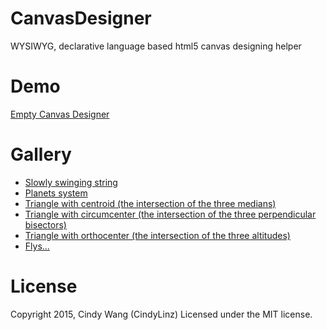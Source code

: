 # CanvasDesigner
WYSIWYG, declarative language based html5 canvas designing helper

# Demo
[Empty Canvas Designer](http://cindylinz.github.io/CanvasDesigner/)

# Gallery

  + [Slowly swinging string](http://cindylinz.github.io/CanvasDesigner/#width%20%3D%20500%20%23%20width%0Aheight%20%3D%20300%0A%0Ath%20%3D%20[0~2]*PI%0A%0AAbzr%20%3D%20bzr%28%2810%2C%20150%2B0*cos%28th%29%29%2C%20%28110%2C%20150%2B200*sin%28th%29%29%2C%20%28210%2C%20150%2B200*cos%28th%29%29%2C%20%28410%2C%20150%2B150*sin%28th%29%29%29%0A)
  + [Planets system](http://cindylinz.github.io/CanvasDesigner/#width%20%3D%20500%20%23%20width%0Aheight%20%3D%20400%0AO%20%3D%20%28250%2C200%29%0Aar%20%3D%2020%0Abr%20%3D%20150%0Acr%20%3D%2020%0Ath%20%3D%20PI*[0~2]%0Atha%20%3D%20th%20*%205%0Athb%20%3D%20th%0Athc%20%3D%20-th%20*%209%0A_A%20%3D%20O%20%2B%20%28cos%28tha%29%2C%20sin%28tha%29%29%20*%20ar%0A_B%20%3D%20O%20%2B%20%28cos%28thb%29%2C%20sin%28thb%29%29%20*%20br%0A_C%20%3D%20B%20%2B%20%28cos%28thc%29%2C%20sin%28thc%29%29%20*%20cr%0A_AO%20%3D%20seg%28A%2CO%29%0A_BO%20%3D%20seg%28B%2CO%29%0A_CO%20%3D%20seg%28C%2CO%29%0AarcA%20%3D%20arc%28O%2C%20ar%2C%200%2C%202*PI%2C%201%29%0AarcB%20%3D%20arc%28O%2C%20br%2C%200%2C%202*PI%2C%201%29%0A_arcC%20%3D%20arc%28B%2C%20cr%2C%200%2C%202*PI%2C%201%29%0AplaA%20%3D%20arc%28A%2C%203%2C%200%2C%202*PI%2C%201%29%0AplaB%20%3D%20arc%28B%2C%207%2C%200%2C%202*PI%2C%201%29%0AplaC%20%3D%20arc%28C%2C%202%2C%200%2C%202*PI%2C%201%29%0A)
  + [Triangle with centroid (the intersection of the three medians)](http://cindylinz.github.io/CanvasDesigner/#width%20%3D%20500%20%23%20width%0Aheight%20%3D%20400%0A%0Ath%20%3D%20[0~2]*PI*4%0A%0AA%20%3D%20%28250%2B240*cos%28th%29%2C10%29%0AB%20%3D%20%2810%2C200%2B190*sin%28th%29%29%0AC%20%3D%20%28400%2C300%29%20%2B%20%28cos%28th%29%2Csin%28th%29%29*90%0AAB%20%3D%20seg%28A%2CB%29%0ABC%20%3D%20seg%28B%2CC%29%0ACA%20%3D%20seg%28C%2CA%29%0A%0AD%20%3D%20%28B%2BC%29%2F2%0AE%20%3D%20%28C%2BA%29%2F2%0AF%20%3D%20%28A%2BB%29%2F2%0AAD%20%3D%20seg%28A%2CD%29%0ABE%20%3D%20seg%28B%2CE%29%0ACF%20%3D%20seg%28C%2CF%29%0A)
  + [Triangle with circumcenter (the intersection of the three perpendicular bisectors)](http://cindylinz.github.io/CanvasDesigner/#width%20%3D%20500%20%23%20width%0Aheight%20%3D%20400%0A%0Ath%20%3D%20[0~2]*PI*3%0A_i%20%3D%20%280%2C1%29%0A%0AA%20%3D%20%28250%2B240*cos%28th%29%2C10%29%0AB%20%3D%20%2810%2C200%2B190*sin%28th%29%29%0AC%20%3D%20%28400%2C300%29%20%2B%20%28cos%28th%29%2Csin%28th%29%29*90%0AAB%20%3D%20seg%28A%2CB%29%0ABC%20%3D%20seg%28B%2CC%29%0ACA%20%3D%20seg%28C%2CA%29%0A%0AD%20%3D%20%28B%2BC%29%2F2%0A_BD%20%3D%20B-D%0AD2%20%3D%20D%20%2B%20BD*i%20*%2010%0AD3%20%3D%20D*2%20-%20D2%0ADD2%20%3D%20seg%28D3%2CD2%29%0AE%20%3D%20%28C%2BA%29%2F2%0A_CE%20%3D%20C-E%0AE2%20%3D%20E%20%2B%20CE*i%20*%2010%0AE3%20%3D%20E*2%20-%20E2%0AEE2%20%3D%20seg%28E3%2CE2%29%0AF%20%3D%20%28A%2BB%29%2F2%0A_AF%20%3D%20A-F%0AF2%20%3D%20F%20%2B%20AF*i%20*%2010%0AF3%20%3D%20F*2%20-%20F2%0AFF2%20%3D%20seg%28F3%2CF2%29%0A)
  + [Triangle with orthocenter (the intersection of the three altitudes)](http://cindylinz.github.io/CanvasDesigner/#width%20%3D%20500%20%23%20width%0Aheight%20%3D%20400%0A%0A_th%20%3D%20[0~2]*PI%0A%0AD%20%3D%20B%20%2B%20%28A-B%29%2Fdot%28A-B%2C%20A-B%29%20*%20dot%28C-B%2C%20A-B%29%0AE%20%3D%20A%20%2B%20%28C-A%29%2Fdot%28C-A%2C%20C-A%29%20*%20dot%28B-A%2C%20C-A%29%0AF%20%3D%20C%20%2B%20%28B-C%29%2Fdot%28B-C%2C%20B-C%29%20*%20dot%28A-C%2C%20B-C%29%0A%0AA%20%3D%20%28250%2B240*cos%28th%29%2C10%29%0AB%20%3D%20%2810%2C200%2B190*sin%28th%29%29%0AC%20%3D%20%28400%2C300%29%20%2B%20%28cos%28th%29%2Csin%28th%29%29*90%0AAB%20%3D%20seg%28A%2CB%29%0ABC%20%3D%20seg%28B%2CC%29%0ACA%20%3D%20seg%28C%2CA%29%0A%0A_D2%20%3D%20D*2%20-%20C%0A_D3%20%3D%20C*2%20-%20D%0ADD2%20%3D%20seg%28D3%2CD2%29%0A%0A_E2%20%3D%202*E%20-%20B%0A_E3%20%3D%20B*2%20-%20E%0AEE2%20%3D%20seg%28E3%2CE2%29%0A%0A_F2%20%3D%20F*2%20-%20A%0A_F3%20%3D%20A*2%20-%20F%0AFF2%20%3D%20seg%28F3%2CF2%29%0A)
  + [Flys...](http://cindylinz.github.io/CanvasDesigner/#width%20%3D%20500%20%23%20width%0Aheight%20%3D%20300%0A%0AR1%20%3D%20%28random%28%29*500%2C%20random%28%29*300%29%0AR2%20%3D%20%28random%28%29*500%2C%20random%28%29*300%29%0AR3%20%3D%20%28random%28%29*500%2C%20random%28%29*300%29%0AR4%20%3D%20%28random%28%29*500%2C%20random%28%29*300%29%0AR5%20%3D%20%28random%28%29*500%2C%20random%28%29*300%29%0A%0A)

# License

Copyright 2015, Cindy Wang (CindyLinz)
Licensed under the MIT license.
